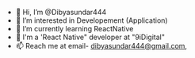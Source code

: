 - 👋 Hi, I’m @Dibyasundar444
- 👀 I’m interested in Developement (Application)
- 🌱 I’m currently learning ReactNative
- 💞️ I'm a 'React Native" developer at "9iDigital"
- 📫 Reach me at email- dibyasundar444@gmail.com,
<!---
Dibyasundar444/Dibyasundar444 is a ✨ special ✨ repository because its `README.md` (this file) appears on your GitHub profile.
You can click the Preview link to take a look at your changes.
--->
